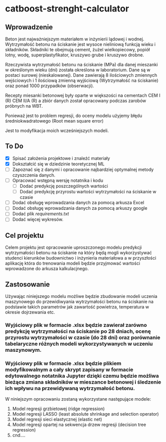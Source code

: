 # catboost-strenght-calculator

## Wprowadzenie

Beton jest najważniejszym materiałem w inżynierii lądowej i wodnej. Wytrzymałość betonu na ściskanie jest wysoce nieliniową funkcją wieku i składników. Składniki te obejmują cement, żużel wielkopiecowy, popiół lotny, wodę, superplastyfikator, kruszywo grube i kruszywo drobne.

Rzeczywista wytrzymałość betonu na ściskanie (MPa) dla danej mieszanki w określonym wieku (dni) została określona w laboratorium. Dane są w postaci surowej (nieskalowanej). Dane zawierają 8 ilościowych zmiennych wejściowych i 1 ilościową zmienną wyjściową (Wytrzymałość na ściskanie) oraz ponad 1000 przypadków (obserwacji).

Recepty miesanki betonowej były oparte w większości na cementach CEM I (R) CEM II/A (R) a zbiór danych został opracowany podczas zarobów próbnych na WBT.

Ponieważ jest to problem regresji, do oceny modelu użyjemy błędu średniokwadratowego (Root mean square error)

Jest to modyfikacja moich wcześniejszych modeli. 

## To Do

- [x] Spisać założenia projektowe i znaleźć materiały
- [x] Dokształcić się w dziedzinie teoretycznej ML
- [ ] Zapoznać się z danymi i opracowanie najbardziej optymalnej metody czyszczenia danych.
- [ ] Opracować wstępną wersję notatnika i kodu
  - [ ] Dodać predykcję poszczególnych wartości
  - [ ] Dodać predykcję przyrostu wartości wytrzymałości na ściskanie w czasie 
- [ ] Dodać obsługę wprowadzania danych za pomocą arkusza Excel
- [ ] Dodać obsługę wprowadzania danych za pomocą arkuszy google
- [ ] Dodać plik *requirements.txt*
- [ ] Dodać więcej wykresów.

## Cel projektu

Celem projektu jest opracowanie uproszczonego modelu predykcji wytrzymałości betonu na ściskanie na który będą mogli wykorzystywać studenci kierunków budownictwo i inżynieria materiałowa a w przyszłości aplikację która do trenowania modeli będzie przyjmować wartości wprowadzone do arkusza kalkulacjnego.

## Zastosowanie

Używając niniejszego modelu możliwe będzie zbudowanie modeli uczenia maszynowego do przewidiwyania wytrzymałości betonu na ściskanie na podstawie takich parametrów jak zawartość powietrza, temperatura w okresie dojrzewania etc. 

### Wyjściowy plik w formacie .xlsx będzie zawierał zarówno predykcję wytrzymałości na ściskanie po 28 dniach, ocenę przyrostu wytrzymałości w czasie (do 28 dni) oraz porównanie tabelaryczne różnych modeli wykorzystywanych w uczeniu maszynowym. 

### Wyjściowy plik w formacie .xlsx będzie plikiem modyfikowalnym a cały skrypt zapisany w formacie edytowalnego notatnika Jupyter dzięki czemu będzie możliwa bieżąca zmiana składników w mieszance betonowej i śledzenie ich wpływu na przewidywaną wytrzymałość betonu.

W niniejszym opracowaniu zostaną wykorzystane następujące modele:
1. Model regresji grzbietowej (ridge regression)
2. Model regresji LASSO (least absolute shrinkage and selection operator)
3. Model regresji sieci elastycznej (elastic net)
4. Model regresji opartej na sekwencja drzew regresji (decision tree regression)
5. cnd....

